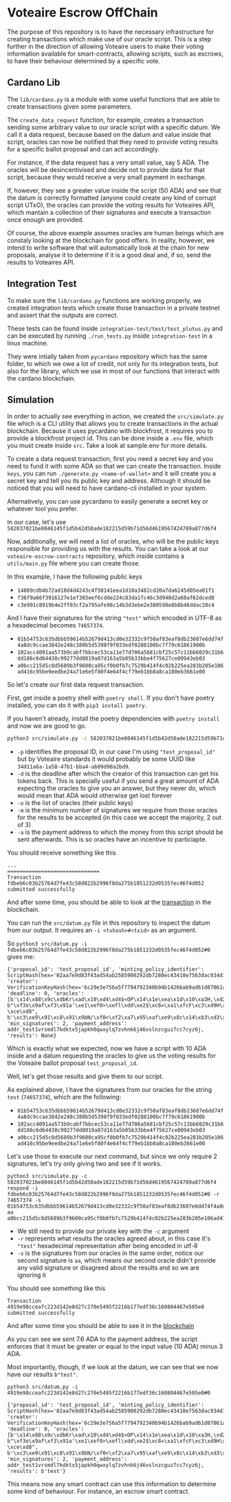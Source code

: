# Voteaire Escrow OffChain

The purpose of this repository is to have the necessary infrastructure for creating transactions which make use of our oracle script. This is a step further in the direction of allowing Voteaire users to make their voting information available for smart-contracts, allowing scripts, such as escrows, to have their behaviour determined by a specific vote.

## Cardano Lib

The `lib/cardano.py` is a module with some useful functions that are able to create transactions given some parameters.

The `create_data_request` function, for example, creates a transaction sending some arbitrary value to our oracle script with a specific datum. We call it a data request, because based on the datum and value inside that script, oracles can now be notified that they need to provide voting results for a specific ballot proposal and can act accordingly.

For instance, if the data request has a very small value, say 5 ADA. The oracles will be desincentivised and decide not to provide data for that script, because they would receive a very small payment in exchange.

If, however, they see a greater value inside the script (50 ADA) and see that the datum is correctly formatted (anyone could create any kind of corrupt script UTxO), the oracles can provide the voting results for Voteaires API, which mantain a collection of their signatures and execute a transaction once enough are provided.

Of course, the above example assumes oracles are human beings which are constaly looking at the blockchain for good offers. In reality, however, we intend to write software that will automatically look at the chain for new proposals, analyse it to determine if it is a good deal and, if so, send the results to Voteaires API.

## Integration Test

To make sure the `lib/cardano.py` functions are working properly, we created integration tests which create those transaction in a private testnet and assert that the outputs are correct. 

These tests can be found inside `integration-test/test/test_plutus.py` and can be executed by running `./run_tests.py` inside `integration-test` in a linux machine.

They were intially taken from `pycardano` repository which has the same folder, to which we owe a lot of credit, not only for its integration tests, but also for the library, which we use in most of our functions that interact with the cardano blockchain.

## Simulation

In order to actually see everything in action, we created the `src/simulate.py` file which is a CLI utility that allows you to create transactions in the actual blockchain. Because it uses pycardano with blockfrost, it requires you to provide a blockfrost project id. This can be done inside a `.env` file, which you must create inside `src`. Take a look at sample.env for more details.

To create a data request transaction, first you need a secret key and you need to fund it with some ADA so that we can create the transaction. Inside `keys`, you can run `./generate.py <name-of-wallet>` and it will create you a secret key and tell you its public key and address. Although it should be noticed that you will need to have cardano-cli installed in your system.
 
Alternatively, you can use pycardano to easily generate a secret key or whatever tool you prefer.

In our case, let's use `582037021be8046145f1d5b42d50ade182215d59b71d56d4619567424789a877d6f4`

Now, additionally, we will need a list of oracles, who will be the public keys responsible for providing us with the results. You can take a look at our `voteaire-escrow-contracts` repository, which inside contains a `utils/main.py` file where you can create those.

In this example, I have the following public keys
* `14889cdb4b72ad10d4d4243c4f50141eea1d10a3482cd20a7da6245d05ea01f1`
* `f36f9a66f3916127e1ef303eef6cdde224c83da1fc46c3d948d2a68af62dced8`
* `c3e991c8919b4e2ff03cf2a795afe98c14b3d3ebe2e380598e8b8b46ddac28c4`

And I have their signatures for the string `"test"` which encoded in UTF-8 as a hexadecimal becomes `74657374`.
* `01b54753c635dbbb59614b52679d413cd0e32332c9f50af83eaf8db23607e6dd74f4a8dc9ccae3842e248c380b5d5398f9f033edf0288100bc7f79c61861900b`
* `102acc4091aa573b9cabf7bbcec53ca11e77d706a5681cbf25c57c11bb6029c31b6dd186c6d64438c99277dd8019a87d163a5b05b33bbe4f75627ce00943eb03`
* `a0bcc215d5c8d5689b3f9600ca95cf0b0fb7c7529b414f4c02b225ea283b205e106ad416c95be9eedbe24a71e6e5f80f4e64f4cf79eb1bb8a8ca180eb3661e00`

So let's create our first data request transaction.

First, get inside a poetry shell with `poetry shell`. If you don't have poetry installed, you can do it with `pip3 install poetry`.

If you haven't already, install the poetry dependencies with `poetry install` and now we are good to go.

```bash
python3 src/simulate.py -c 582037021be8046145f1d5b42d50ade182215d59b71d56d4619567424789a877d6f4 request -p test_proposal_id -d 0 -o 14889cdb4b72ad10d4d4243c4f50141eea1d10a3482cd20a7da6245d05ea01f1 f36f9a66f3916127e1ef303eef6cdde224c83da1fc46c3d948d2a68af62dced8 c3e991c8919b4e2ff03cf2a795afe98c14b3d3ebe2e380598e8b8b46ddac28c4 -m 2 -a addr_test1vrsmdl7kdktx5japkh0qwxylq7zvhnk6j46vslnzcguz7cc7cyz6j
```

* `-p` identifies the proposal ID, in our case I'm using `"test_proposal_id"` but by Voteaire standards it would probably be some UUID like `34d11a6a-1a58-47b1-bba4-ab09d98a2bd9`.
* `-d` is the deadline after which the creator of this transaction can get his tokens back. This is specially useful if you send a great amount of ADA expecting the oracles to give you an answer, but they never do, which would mean that ADA would otherwise get lost forever
* `-o` is the list of oracles (their public keys)
* `-m` is the minimum number of signatures we require from those oracles for the results to be accepted (in this case we accept the majority, 2 out of 3)
* `-a` is the payment address to which the money from this script should be sent afterwards. This is so oracles have an incentive to particiapte.


You should receive something like this

```
...
==============================
Transaction fdbeb6c03b25764d7fe43c58d822b2996f0da275b1851232d0535fec46f4d052 submitted successfully
```

And after some time, you should be able to look at the [transaction](https://preprod.cardanoscan.io/transaction/fdbeb6c03b25764d7fe43c58d822b2996f0da275b1851232d0535fec46f4d052) in the blockchain.

You can run the `src/datum.py` file in this repository to inspect the datum from our output. It requires an `-i <txhash>#<txid>` as an argument.

So `python3 src/datum.py -i fdbeb6c03b25764d7fe43c58d822b2996f0da275b1851232d0535fec46f4d052#0` gives me:

```
{'proposal_id': 'test_proposal_id', 'minting_policy_identifier': ScriptHash(hex='02aa7e9d83f43ad54ab2585900292db7280ec43410e7563dac934d17'), 'creator': VerificationKeyHash(hex='6c29e3e756a5f7794792340b94b1426bab9ad61d87061a8c369f2009'), 'deadline': 0, 'oracles': [b'\x14\x88\x9c\xdbKr\xad\x10\xd4\xd4$<OP\x14\x1e\xea\x1d\x10\xa3H,\xd2\n}\xa6$]\x05\xea\x01\xf1', b"\xf3o\x9af\xf3\x91a'\xe1\xef0>\xefl\xdd\xe2$\xc8=\xa1\xfcF\xc3\xd9H\xd2\xa6\x8a\xf6-\xce\xd8", b'\xc3\xe9\x91\xc8\x91\x9bN/\xf0<\xf2\xa7\x95\xaf\xe9\x8c\x14\xb3\xd3\xeb\xe2\xe3\x80Y\x8e\x8b\x8bF\xdd\xac(\xc4'], 'min_signatures': 2, 'payment_address': addr_test1vrsmdl7kdktx5japkh0qwxylq7zvhnk6j46vslnzcguz7cc7cyz6j, 'results': None}
```

Which is exactly what we expected, now we have a script with 10 ADA inside and a datum requesting the oracles to give us the voting results for the Voteaire ballot proposal `test_proposal_id`.

Well, let's get those results and give them to our script.

As explained above, I have the signatures from our oracles for the string `test` (`74657374`), which are the following:

* `01b54753c635dbbb59614b52679d413cd0e32332c9f50af83eaf8db23607e6dd74f4a8dc9ccae3842e248c380b5d5398f9f033edf0288100bc7f79c61861900b`
* `102acc4091aa573b9cabf7bbcec53ca11e77d706a5681cbf25c57c11bb6029c31b6dd186c6d64438c99277dd8019a87d163a5b05b33bbe4f75627ce00943eb03`
* `a0bcc215d5c8d5689b3f9600ca95cf0b0fb7c7529b414f4c02b225ea283b205e106ad416c95be9eedbe24a71e6e5f80f4e64f4cf79eb1bb8a8ca180eb3661e00`

Let's use those to execute our next command, but since we only require 2 signatures, let's try only giving two and see if it works.

```
python3 src/simulate.py -c 582037021be8046145f1d5b42d50ade182215d59b71d56d4619567424789a877d6f4 respond -i fdbeb6c03b25764d7fe43c58d822b2996f0da275b1851232d0535fec46f4d052#0 -r 74657374 -s 01b54753c635dbbb59614b52679d413cd0e32332c9f50af83eaf8db23607e6dd74f4a8dc9ccae3842e248c380b5d5398f9f033edf0288100bc7f79c61861900b aa a0bcc215d5c8d5689b3f9600ca95cf0b0fb7c7529b414f4c02b225ea283b205e106ad416c95be9eedbe24a71e6e5f80f4e64f4cf79eb1bb8a8ca180eb3661e00
```

* We still need to provide our private key with the `-c` argument
* `-r` represents what results the oracles agreed about, in this case it's `"test"` hexadecimal representation after being encoded in utf-8 
* `-s` is the signatures from our oracles in the same order, notice our second signature is `aa`, which means our second oracle didn't provide any valid signature or disagreed about the results and so we are ignoring it

You should see something like this

```
Transaction 4919e98cceafc223d142e8d27c270e5495f2216b177edf36c160804467e505e0 submitted successfully
```

And after some time you should be able to see it in the [blockchain](https://preprod.cardanoscan.io/transaction/4919e98cceafc223d142e8d27c270e5495f2216b177edf36c160804467e505e0)

As you can see we sent 7.6 ADA to the payment address, the script enforces that it must be greater or equal to the input value (10 ADA) minus 3 ADA.

Most importantly, though, if we look at the datum, we can see that we now have our results `b"test"`.

`python3 src/datum.py -i 4919e98cceafc223d142e8d27c270e5495f2216b177edf36c160804467e505e0#0`

```
{'proposal_id': 'test_proposal_id', 'minting_policy_identifier': ScriptHash(hex='02aa7e9d83f43ad54ab2585900292db7280ec43410e7563dac934d17'), 'creator': VerificationKeyHash(hex='6c29e3e756a5f7794792340b94b1426bab9ad61d87061a8c369f2009'), 'deadline': 0, 'oracles': [b'\x14\x88\x9c\xdbKr\xad\x10\xd4\xd4$<OP\x14\x1e\xea\x1d\x10\xa3H,\xd2\n}\xa6$]\x05\xea\x01\xf1', b"\xf3o\x9af\xf3\x91a'\xe1\xef0>\xefl\xdd\xe2$\xc8=\xa1\xfcF\xc3\xd9H\xd2\xa6\x8a\xf6-\xce\xd8", b'\xc3\xe9\x91\xc8\x91\x9bN/\xf0<\xf2\xa7\x95\xaf\xe9\x8c\x14\xb3\xd3\xeb\xe2\xe3\x80Y\x8e\x8b\x8bF\xdd\xac(\xc4'], 'min_signatures': 2, 'payment_address': addr_test1vrsmdl7kdktx5japkh0qwxylq7zvhnk6j46vslnzcguz7cc7cyz6j, 'results': b'test'}
```

This means now any smart contract can use this information to determine some kind of behaviour. For instance, an escrow smart contract.